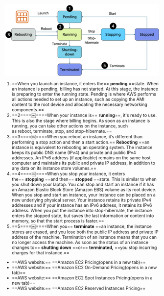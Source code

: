 ![The transition between different EC2 instance states from launch through to termination.](Exported%20image%2020250315115714-0.png)

1. ==When you launch an instance, it enters the== **pending** ==state. When an instance is pending, billing has not started. At this stage, the instance is preparing to enter the running state. Pending is where AWS performs all actions needed to set up an instance, such as copying the AMI content to the root device and allocating the necessary networking components.==
2. ==2====￼====When your instance is== **running**==, it's ready to use. This is also the stage where billing begins. As soon as an instance is running, you can take other actions on the instance, such as reboot, terminate, stop, and stop-hibernate.==
3. ==3====￼====When you reboot an instance, it’s different than performing a stop action and then a start action.== **Rebooting** ==an instance is equivalent to rebooting an operating system. The instance keeps its public DNS name (IPv4) and private and public IPv4 addresses. An IPv6 address (if applicable) remains on the same host computer and maintains its public and private IP address, in addition to any data on its instance store volumes.==
4. ==4====￼====When you stop your instance, it enters the== **stopping** ==and then== **stopped** ==state. This is similar to when you shut down your laptop. You can stop and start an instance if it has an Amazon Elastic Block Store (Amazon EBS) volume as its root device. When you stop and start an instance, your instance can be placed on a new underlying physical server. Your instance retains its private IPv4 addresses and if your instance has an IPv6 address, it retains its IPv6 address. When you put the instance into stop-hibernate, the instance enters the stopped state, but saves the last information or content into memory, so that the start process is faster.==
5. ==5====￼====When you== **terminate** ==an instance, the instance stores are erased, and you lose both the public IP address and private IP address of the machine. Termination of an instance means that you can no longer access the machine. As soon as the status of an instance changes to== **shutting down** ==or== **terminated,** ==you stop incurring charges for that instance.==

- ==AWS website:== ==Amazon EC2 Pricing(opens in a new tab)==
- ==AWS website:== ==Amazon EC2 On-Demand Pricing(opens in a new tab)==
- ==AWS website:== ==Amazon EC2 Spot Instances Pricing(opens in a new tab)==
- ==AWS website:== ==Amazon EC2 Reserved Instances Pricing==